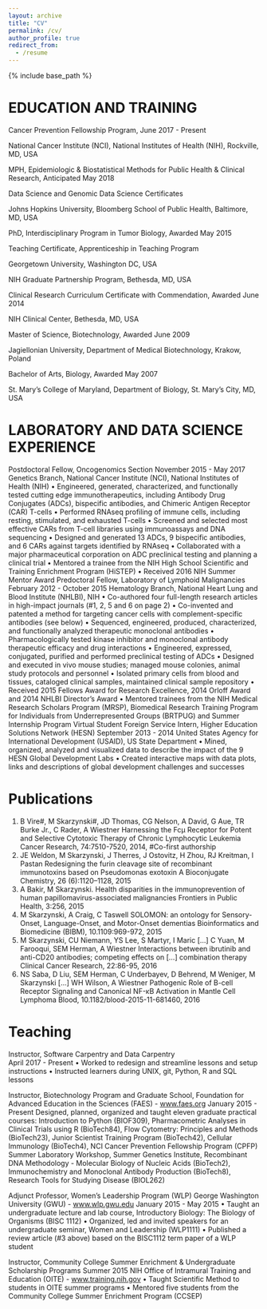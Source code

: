 ```yaml
---
layout: archive
title: "CV"
permalink: /cv/
author_profile: true
redirect_from:
  - /resume
---
```


{% include base_path %}

EDUCATION AND TRAINING
======
Cancer Prevention Fellowship Program,	June 2017 - Present

National Cancer Institute (NCI), National Institutes of Health (NIH), Rockville, MD, USA


MPH, Epidemiologic & Biostatistical Methods for Public Health & Clinical Research,	Anticipated May 2018

Data Science and Genomic Data Science Certificates

Johns Hopkins University, Bloomberg School of Public Health, Baltimore, MD, USA


PhD, Interdisciplinary Program in Tumor Biology, Awarded May 2015

Teaching Certificate, Apprenticeship in Teaching Program	

Georgetown University, Washington DC, USA

NIH Graduate Partnership Program, Bethesda, MD, USA


Clinical Research Curriculum Certificate with Commendation,	Awarded June 2014

NIH Clinical Center, Bethesda, MD, USA	


Master of Science, Biotechnology,	Awarded June 2009

Jagiellonian University, Department of Medical Biotechnology, Krakow, Poland


Bachelor of Arts, Biology,	Awarded May 2007

St. Mary’s College of Maryland, Department of Biology, St. Mary’s City, MD, USA


LABORATORY AND DATA SCIENCE EXPERIENCE
======
Postdoctoral Fellow, Oncogenomics Section                                                                                                                	November 2015 - May 2017
Genetics Branch, National Cancer Institute (NCI), National Institutes of Health (NIH)
•	Engineered, generated, characterized, and functionally tested cutting edge immunotherapeutics, including 
Antibody Drug Conjugates (ADCs), bispecific antibodies, and Chimeric Antigen Receptor (CAR) T-cells
•	Performed RNAseq profiling of immune cells, including resting, stimulated, and exhausted T-cells
•	Screened and selected most effective CARs from T-cell libraries using immunoassays and DNA sequencing 
•	Designed and generated 13 ADCs, 9 bispecific antibodies, and 6 CARs against targets identified by RNAseq
•	Collaborated with a major pharmaceutical corporation on ADC preclinical testing and planning a clinical trial
•	Mentored a trainee from the NIH High School Scientific and Training Enrichment Program (HiSTEP)
•	Received 2016 NIH Summer Mentor Award
Predoctoral Fellow, Laboratory of Lymphoid Malignancies                      	February 2012 - October 2015
Hematology Branch, National Heart Lung and Blood Institute (NHLBI), NIH
•	Co-authored four full-length research articles in high-impact journals (#1, 2, 5 and 6 on page 2)
•	Co-invented and patented a method for targeting cancer cells with complement-specific antibodies (see below)
•	Sequenced, engineered, produced, characterized, and functionally analyzed therapeutic monoclonal antibodies
•	Pharmacologically tested kinase inhibitor and monoclonal antibody therapeutic efficacy and drug interactions 
•	Engineered, expressed, conjugated, purified and performed preclinical testing of ADCs 
•	Designed and executed in vivo mouse studies; managed mouse colonies, animal study protocols and personnel
•	Isolated primary cells from blood and tissues, cataloged clinical samples, maintained clinical sample repository
•	Received 2015 Fellows Award for Research Excellence, 2014 Orloff Award and 2014 NHLBI Director’s Award
•	Mentored trainees from the NIH Medical Research Scholars Program (MRSP), Biomedical Research Training Program for Individuals from Underrepresented Groups (BRTPUG) and Summer Internship Program
Virtual Student Foreign Service Intern, Higher Education Solutions Network (HESN)	September 2013 - 2014
United States Agency for International Development (USAID), US State Department
•	Mined, organized, analyzed and visualized data to describe the impact of the 9 HESN Global Development Labs
•	Created interactive maps with data plots, links and descriptions of global development challenges and successes


Publications
======
1.	B Vire#, M Skarzynski#, JD Thomas, CG Nelson, A David, G Aue, TR Burke Jr., C Rader, A Wiestner 
Harnessing the Fcμ Receptor for Potent and Selective Cytotoxic Therapy of Chronic Lymphocytic Leukemia 
Cancer Research, 74:7510-7520, 2014, #Co-first authorship
2.	JE Weldon, M Skarzynski, J Therres, J Ostovitz, H Zhou, RJ Kreitman, I Pastan
Redesigning the furin cleavage site of recombinant immunotoxins based on Pseudomonas exotoxin A
Bioconjugate Chemistry, 26 (6):1120–1128, 2015
3.	A Bakir, M Skarzynski. 
Health disparities in the immunoprevention of human papillomavirus-associated malignancies
Frontiers in Public Health, 3:256, 2015
4.	M Skarzynski, A Craig, C Taswell
SOLOMON: an ontology for Sensory-Onset, Language-Onset, and Motor-Onset dementias
Bioinformatics and Biomedicine (BIBM), 10.1109:969-972, 2015
5.	M Skarzynski, CU Niemann, YS Lee, S Martyr, I Maric […] C Yuan, M  Farooqui, SEM Herman, A Wiestner Interactions between ibrutinib and anti-CD20 antibodies; competing effects on […] combination therapy 
Clinical Cancer Research, 22:86-95, 2016
6.	NS Saba, D Liu, SEM Herman, C Underbayev, D Behrend, M Weniger, M Skarzynski […] WH Wilson, A Wiestner Pathogenic Role of B-cell Receptor Signaling and Canonical NF-κB Activation in Mantle Cell Lymphoma 
Blood, 10.1182/blood-2015-11-681460, 2016
  
  
Teaching
======
Instructor, Software Carpentry and Data Carpentry	
April 2017 - Present
•	Worked to redesign and streamline lessons and setup instructions 
•	Instructed learners during UNIX, git, Python, R and SQL lessons

Instructor, Biotechnology Program and Graduate School, Foundation for Advanced Education in the Sciences (FAES) - www.faes.org
January 2015 - Present
Designed, planned, organized and taught eleven graduate practical courses: Introduction to Python (BIOF309), Pharmacometric Analyses in Clinical Trials using R (BioTech84), Flow Cytometry: Principles and Methods (BioTech23), Junior Scientist Training Program (BioTech42), Cellular Immunology (BioTech4), NCI Cancer Prevention Fellowship Program (CPFP) Summer Laboratory Workshop, Summer Genetics Institute, Recombinant DNA Methodology - Molecular Biology of Nucleic Acids (BioTech2), Immunochemistry and Monoclonal Antibody Production (BioTech8), Research Tools for Studying Disease (BIOL262)


Adjunct Professor, Women’s Leadership Program (WLP) George Washington University (GWU) - www.wlp.gwu.edu
January 2015 - May 2015
•	Taught an undergraduate lecture and lab course, Introductory Biology: The Biology of Organisms (BISC 1112)
•	Organized, led and invited speakers for an undergraduate seminar, Women and Leadership (WLP1111)
•	Published a review article (#3 above) based on the BISC1112 term paper of a WLP student


Instructor, Community College Summer Enrichment & Undergraduate Scholarship Programs
Summer 2015
NIH Office of Intramural Training and Education (OITE) - www.training.nih.gov
•	Taught Scientific Method to students in OITE summer programs
•	Mentored five students from the Community College Summer Enrichment Program (CCSEP)

  

